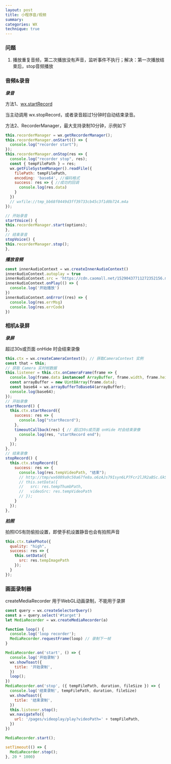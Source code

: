 ```yaml
---
layout: post
title: 小程序音/视频
summary:
categories: WX
technique: true
---
```


### 问题

1. 播放重复音频，第二次播放没有声音，监听事件不执行；解决：第一次播放结束后，stop音频播放

### 音频&录音

***录音***

方法1、[wx.startRecord](https://developers.weixin.qq.com/miniprogram/dev/api/media/recorder/wx.startRecord.html)

  当主动调用 wx.stopRecord，或者录音超过1分钟时自动结束录音。

方法2、RecorderManager，最大支持录制10分钟，示例如下

```javascript
this.recorderManager = wx.getRecorderManager();
this.recorderManager.onStart(() => {
  console.log("recorder start");
});
this.recorderManager.onStop(res => {
  console.log("recorder stop", res);
  const { tempFilePath } = res;
  wx.getFileSystemManager().readFile({
    filePath: tempFilePath,
    encoding: 'base64', //编码格式
    success: res => { //成功的回调
      console.log(res.data)
    }
  })
  // wxfile://tmp_bb68f0449d3ff39733cb45c3f1d0b724.m4a
});

// 开始录音
startVoice() {
this.recorderManager.start(options);
},
// 结束录音
stopVoice() {
this.recorderManager.stop();
},
```


***播放音频***

```javascript
const innerAudioContext = wx.createInnerAudioContext()
innerAudioContext.autoplay = true
innerAudioContext.src = 'https://cdn.caomall.net/15290437711272352156.mp3'
innerAudioContext.onPlay(() => {
  console.log('开始播放')
})
innerAudioContext.onError((res) => {
  console.log(res.errMsg)
  console.log(res.errCode)
})
```

### 相机&录屏

***录屏***

超过30s或页面 onHide 时会结束录像

```javascript
this.ctx = wx.createCameraContext(); // 获取CameraContext 实例
const that = this;
// 获取 Camera 实时帧数据
this.listener = this.ctx.onCameraFrame(frame => {
  console.log(frame.data instanceof ArrayBuffer, frame.width, frame.height);
  const arrayBuffer = new Uint8Array(frame.data);
  const base64 = wx.arrayBufferToBase64(arrayBuffer);
  console.log(base64);
});
// 开始录像
startRecord() {
  this.ctx.startRecord({
    success: res => {
      console.log("startRecord");
    },
    timeoutCallback(res) { // 超过30s或页面 onHide 时会结束录像
      console.log(res, "startRecord end");
    }
  });
},
// 结束录像
stopRecord() {
  this.ctx.stopRecord({
    success: res => {
      console.log(res.tempVideoPath, "结束");
      // http://tmp/wx6089a9c50a67fe8a.o6zAJs79Isyn6LP7Fcr2lJR2aBSc.GkS472pxdY8O70aba5a03f91c2957a56f928ce4579cf.webm
      // this.setData({
      //   src: res.tempThumbPath,
      //   videoSrc: res.tempVideoPath
      // });
    }
  });
},
```

***拍照***

拍照IOS有防偷拍设置，即使手机设置静音也会有拍照声音

```javascript
this.ctx.takePhoto({
  quality: "high",
  success: res => {
    this.setData({
      src: res.tempImagePath
    });
  }
});
```

### 画面录制器

createMediaRecorder 用于WebGL动画录制，不能用于录屏

```javascript
const query = wx.createSelectorQuery()
const a = query.select('#target')
let MediaRecorder = wx.createMediaRecorder(a)

function loop() {
  console.log('loop recorder');
  MediaRecorder.requestFrame(loop) // 录制下一帧
}

MediaRecorder.on('start', () => {
  console.log('开始录制')
  wx.showToast({
    title: '开始录制',
  })
  loop();
})
MediaRecorder.on('stop', ({ tempFilePath, duration, fileSize }) => {
  console.log('结束录制', tempFilePath, duration, fileSize)
  wx.showToast({
    title: '结束录制',
  })
  this.listener.stop();
  wx.navigateTo({
    url: '/pages/videoplay/play?videoPath=' + tempFilePath,
  })
})

MediaRecorder.start();

setTimeout(() => {
  MediaRecorder.stop();
}, 20 * 1000)
```
